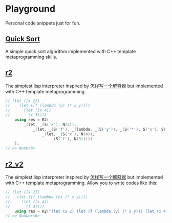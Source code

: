 # Playground

Personal code snippets just for fun.

## [Quick Sort](quicksort/main.cc)

A simple quick sort algorithm implemented with C++ template metaprogramming skills.

## [r2](r2/r2.cpp)

The simplest lisp interpreter inspired by [怎样写一个解释器](http://www.yinwang.org/blog-cn/2012/08/01/interpreter) but implemented with C++ template metaprogramming.

```cpp
// (let ([x 2])
//    (let ([f (lambda (y) (* x y))])
//      (let ([x 4])
//        (f 3))))
    using res = R2(
        _(let, _(S('x'), N(2)),
            _(let, _(S('f'), _(lambda, _(S('y')), _(S('*'), S('x'), S('y')))),
                _(let, _(S('x'), N(4)),
                    _(S('f'), N(3)))))
    );
// => Numb<6>
```

## [r2_v2](r2/r2_v2.cpp)

The simplest lisp interpreter inspired by [怎样写一个解释器](http://www.yinwang.org/blog-cn/2012/08/01/interpreter) but implemented with C++ template metaprogramming. Allow you to write codes like this:

```cpp
// (let ([x 2])
//   (let ([f (lambda (y) (* x y))])
//     (let ([x 4])
//       (f 3))))
    using res = R2("(let (x 2) (let (f (lambda (y) (* x y))) (let (x 4) (f 3))))");
// => Number<6>
```
